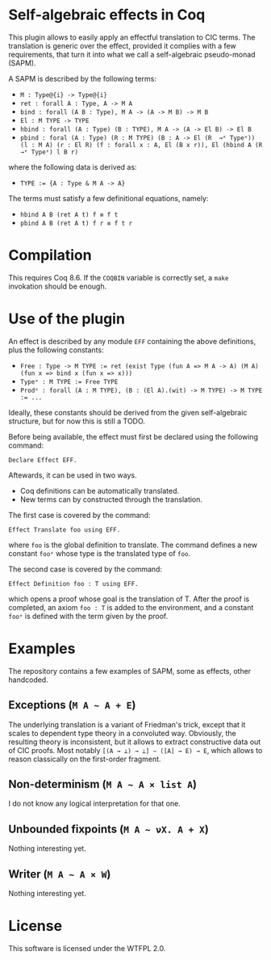 # Self-algebraic effects in Coq

This plugin allows to easily apply an effectful translation to CIC terms.
The translation is generic over the effect, provided it complies with a few
requirements, that turn it into what we call a self-algebraic pseudo-monad (SAPM).

A SAPM is described by the following terms:
- `M : Type@{i} -> Type@{i}`
- `ret : forall A : Type, A -> M A`
- `bind : forall (A B : Type), M A -> (A -> M B) -> M B`
- `El : M TYPE -> TYPE`
- `hbind : forall (A : Type) (B : TYPE), M A -> (A -> El B) -> El B`
- `pbind : foral (A : Type) (R : M TYPE) (B : A -> El (R  →ᵉ Typeᵉ))
    (l : M A) (r : El R) (f : forall x : A, El (B x r)), El (hbind A (R  →ᵉ Typeᵉ) l B r)`

where the following data is derived as:
- `TYPE := {A : Type & M A -> A}`

The terms must satisfy a few definitional equations, namely:
- `hbind A B (ret A t) f ≡ f t`
- `pbind A B (ret A t) f r ≡ f t r`

# Compilation

This requires Coq 8.6. If the `COQBIN` variable is correctly set, a `make`
invokation should be enough.

# Use of the plugin

An effect is described by any module `EFF` containing the above definitions,
plus the following constants:
- `Free : Type -> M TYPE := ret (exist Type (fun A => M A -> A) (M A) (fun x => bind x (fun x => x)))`
- `Typeᵉ : M TYPE := Free TYPE`
- `Prodᵉ : forall (A : M TYPE), (B : (El A).(wit) -> M TYPE) -> M TYPE := ...`

Ideally, these constants should be derived from the given self-algebraic structure,
but for now this is still a TODO.

Before being available, the effect must first be declared using the following
command:

```
Declare Effect EFF.
```

Aftewards, it can be used in two ways.
- Coq definitions can be automatically translated.
- New terms can by constructed through the translation.

The first case is covered by the command:
```
Effect Translate foo using EFF.
```
where `foo` is the global definition to translate. The command defines a new
constant `fooᵉ` whose type is the translated type of `foo`.

The second case is covered by the command:
```
Effect Definition foo : T using EFF.
```
which opens a proof whose goal is the translation of T. After the proof is
completed, an axiom `foo : T` is added to the environment, and a constant
`fooᵉ` is defined with the term given by the proof.

# Examples

The repository contains a few examples of SAPM, some as effects, other
handcoded.

## Exceptions (`M A ~ A + E`)

The underlying translation is a variant of Friedman's trick, except that it
scales to dependent type theory in a convoluted way. Obviously, the resulting
theory is inconsistent, but it allows to extract constructive data out of CIC
proofs. Most notably `[(A → ⊥) → ⊥] ∼ ([A] → E) → E`, which allows to reason
classically on the first-order fragment.

## Non-determinism (`M A ~ A × list A`)

I do not know any logical interpretation for that one.

## Unbounded fixpoints (`M A ~ νX. A + X`)

Nothing interesting yet.

## Writer (`M A ~ A × W`)

Nothing interesting yet.

# License

This software is licensed under the WTFPL 2.0.
